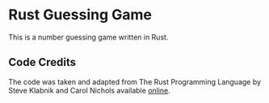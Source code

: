 # Rust Guessing Game
This is a number guessing game written in Rust.

## Code Credits
The code was taken and adapted from The Rust Programming Language by Steve Klabnik and Carol Nichols available [online](https://doc.rust-lang.org/book/title-page.html).
